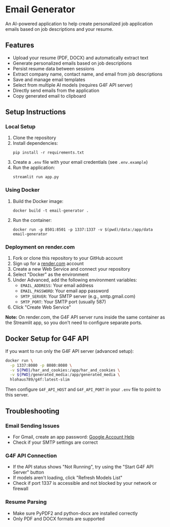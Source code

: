 # Email Generator

An AI-powered application to help create personalized job application emails based on job descriptions and your resume.

## Features

- Upload your resume (PDF, DOCX) and automatically extract text
- Generate personalized emails based on job descriptions
- Persist resume data between sessions
- Extract company name, contact name, and email from job descriptions
- Save and manage email templates
- Select from multiple AI models (requires G4F API server)
- Directly send emails from the application
- Copy generated email to clipboard

## Setup Instructions

### Local Setup

1. Clone the repository
2. Install dependencies:
   ```
   pip install -r requirements.txt
   ```
3. Create a `.env` file with your email credentials (see `.env.example`)
4. Run the application:
   ```
   streamlit run app.py
   ```

### Using Docker

1. Build the Docker image:
   ```
   docker build -t email-generator .
   ```
2. Run the container:
   ```
   docker run -p 8501:8501 -p 1337:1337 -v $(pwd)/data:/app/data email-generator
   ```

### Deployment on render.com

1. Fork or clone this repository to your GitHub account
2. Sign up for a [render.com](https://render.com) account
3. Create a new Web Service and connect your repository
4. Select "Docker" as the environment
5. Under Advanced, add the following environment variables:
   - `EMAIL_ADDRESS`: Your email address
   - `EMAIL_PASSWORD`: Your email app password
   - `SMTP_SERVER`: Your SMTP server (e.g., smtp.gmail.com)
   - `SMTP_PORT`: Your SMTP port (usually 587)
6. Click "Create Web Service"

**Note:** On render.com, the G4F API server runs inside the same container as the Streamlit app, so you don't need to configure separate ports.

## Docker Setup for G4F API

If you want to run only the G4F API server (advanced setup):

```bash
docker run \
  -p 1337:8080 -p 8080:8080 \
  -v ${PWD}/har_and_cookies:/app/har_and_cookies \
  -v ${PWD}/generated_media:/app/generated_media \
  hlohaus789/g4f:latest-slim
```

Then configure `G4F_API_HOST` and `G4F_API_PORT` in your `.env` file to point to this server.

## Troubleshooting

### Email Sending Issues

- For Gmail, create an app password: [Google Account Help](https://support.google.com/accounts/answer/185833)
- Check if your SMTP settings are correct

### G4F API Connection

- If the API status shows "Not Running", try using the "Start G4F API Server" button
- If models aren't loading, click "Refresh Models List"
- Check if port 1337 is accessible and not blocked by your network or firewall

### Resume Parsing

- Make sure PyPDF2 and python-docx are installed correctly
- Only PDF and DOCX formats are supported
